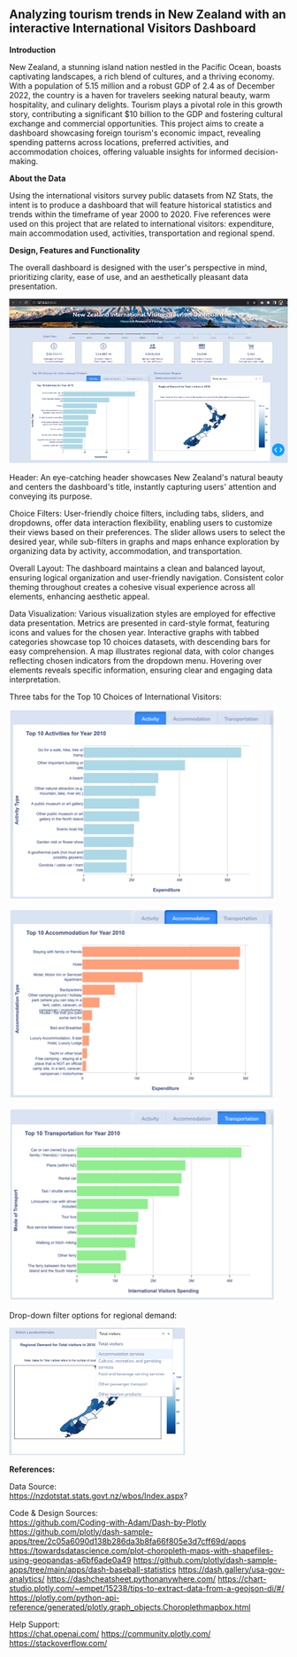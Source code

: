 ## Analyzing tourism trends in New Zealand with an interactive International Visitors Dashboard

**Introduction**

New Zealand, a stunning island nation nestled in the Pacific Ocean, boasts captivating landscapes, a rich blend of cultures, and a thriving economy. With a population of 5.15 million and a robust GDP of 2.4 as of December 2022, the country is a haven for travelers seeking natural beauty, warm hospitality, and culinary delights. Tourism plays a pivotal role in this growth story, contributing a significant $10 billion to the GDP and fostering cultural exchange and commercial opportunities. This project aims to create a dashboard showcasing foreign tourism's economic impact, revealing spending patterns across locations, preferred activities, and accommodation choices, offering valuable insights for informed decision-making.


**About the Data**

Using the international visitors survey public datasets from NZ Stats, the intent is to produce a dashboard that will feature historical statistics and trends within the timeframe of year 2000 to 2020. Five references were used on this project that are related to international visitors: expenditure, main accommodation used, activities, transportation and regional spend.


**Design, Features and Functionality**

The overall dashboard is designed with the user's perspective in mind, prioritizing clarity, ease of use, and an aesthetically pleasant data presentation.

![dash](/assets/dash.png)

Header:
An eye-catching header showcases New Zealand's natural beauty and centers the dashboard's title, instantly capturing users' attention and conveying its purpose.

Choice Filters:
User-friendly choice filters, including tabs, sliders, and dropdowns, offer data interaction flexibility, enabling users to customize their views based on their preferences. The slider allows users to select the desired year, while sub-filters in graphs and maps enhance exploration by organizing data by activity, accommodation, and transportation.

Overall Layout:
The dashboard maintains a clean and balanced layout, ensuring logical organization and user-friendly navigation. Consistent color theming throughout creates a cohesive visual experience across all elements, enhancing aesthetic appeal.

Data Visualization:
Various visualization styles are employed for effective data presentation. Metrics are presented in card-style format, featuring icons and values for the chosen year. Interactive graphs with tabbed categories showcase top 10 choices datasets, with descending bars for easy comprehension. A map illustrates regional data, with color changes reflecting chosen indicators from the dropdown menu. Hovering over elements reveals specific information, ensuring clear and engaging data interpretation.


Three tabs for the Top 10 Choices of International Visitors:

![dash1](/assets/dash1.png)


![dash2](/assets/dash2.png)


![dash3](/assets/dash3.png)


Drop-down filter options for regional demand:

![dash4](/assets/dash4.png)



**References:**

Data Source:  
https://nzdotstat.stats.govt.nz/wbos/Index.aspx? 

Code & Design Sources:  
https://github.com/Coding-with-Adam/Dash-by-Plotly
https://github.com/plotly/dash-sample-apps/tree/2c05a6090d138b286da3b8fa66f805e3d7cff69d/apps
https://towardsdatascience.com/plot-choropleth-maps-with-shapefiles-using-geopandas-a6bf6ade0a49
https://github.com/plotly/dash-sample-apps/tree/main/apps/dash-baseball-statistics
https://dash.gallery/usa-gov-analytics/
https://dashcheatsheet.pythonanywhere.com/
https://chart-studio.plotly.com/~empet/15238/tips-to-extract-data-from-a-geojson-di/#/
https://plotly.com/python-api-reference/generated/plotly.graph_objects.Choroplethmapbox.html

Help Support:  
https://chat.openai.com/
https://community.plotly.com/
https://stackoverflow.com/

